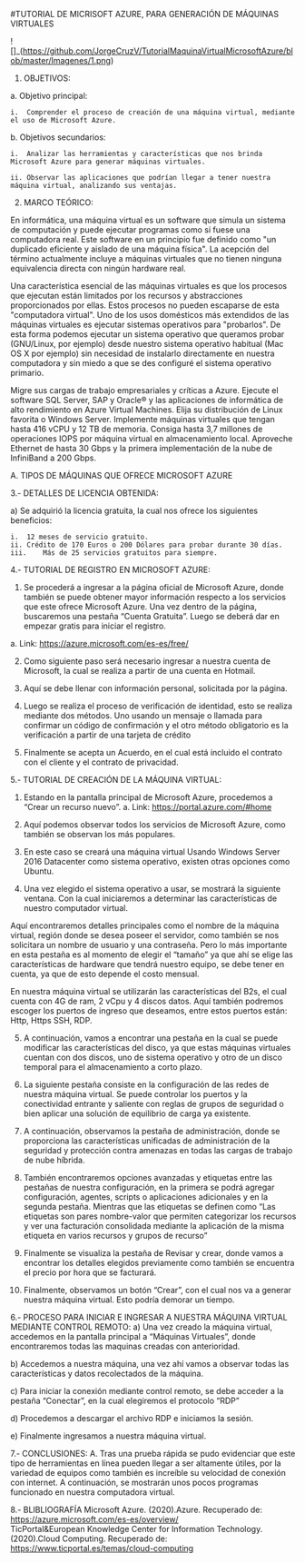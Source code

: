 #TUTORIAL DE MICRISOFT AZURE, PARA GENERACIÓN DE MÁQUINAS VIRTUALES

![]_(https://github.com/JorgeCruzV/TutorialMaquinaVirtualMicrosoftAzure/blob/master/Imagenes/1.png)


1.	OBJETIVOS:

a.	Objetivo principal:

	i.	Comprender el proceso de creación de una máquina virtual, mediante el uso de Microsoft Azure.
	
b.	Objetivos secundarios:

	i.	Analizar las herramientas y características que nos brinda Microsoft Azure para generar máquinas virtuales.
	
	ii.	Observar las aplicaciones que podrían llegar a tener nuestra máquina virtual, analizando sus ventajas.

2.	MARCO TEÓRICO:

En informática, una máquina virtual es un software que simula un sistema de computación y puede ejecutar programas como si fuese una computadora real. Este software en un principio fue definido como "un duplicado eficiente y aislado de una máquina física". La acepción del término actualmente incluye a máquinas virtuales que no tienen ninguna equivalencia directa con ningún hardware real.

Una característica esencial de las máquinas virtuales es que los procesos que ejecutan están limitados por los recursos y abstracciones proporcionados por ellas. Estos procesos no pueden escaparse de esta "computadora virtual".
Uno de los usos domésticos más extendidos de las máquinas virtuales es ejecutar sistemas operativos para "probarlos". De esta forma podemos ejecutar un sistema operativo que queramos probar (GNU/Linux, por ejemplo) desde nuestro sistema operativo habitual (Mac OS X por ejemplo) sin necesidad de instalarlo directamente en nuestra computadora y sin miedo a que se des configuré el sistema operativo primario.


Migre sus cargas de trabajo empresariales y críticas a Azure. Ejecute el software SQL Server, SAP y Oracle® y las aplicaciones de informática de alto rendimiento en Azure Virtual Machines. Elija su distribución de Linux favorita o Windows Server.
Implemente máquinas virtuales que tengan hasta 416 vCPU y 12 TB de memoria. Consiga hasta 3,7 millones de operaciones IOPS por máquina virtual en almacenamiento local. Aproveche Ethernet de hasta 30 Gbps y la primera implementación de la nube de InfiniBand a 200 Gbps.
 


A. TIPOS DE MÁQUINAS QUE OFRECE MICROSOFT AZURE 




3.- DETALLES DE LICENCIA OBTENIDA:

 
a)	Se adquirió la licencia gratuita, la cual nos ofrece los siguientes beneficios: 

	i.	12 meses de servicio gratuito. 
	ii.	Crédito de 170 Euros o 200 Dólares para probar durante 30 días.  
	iii.	Más de 25 servicios gratuitos para siempre. 
	
4.- TUTORIAL DE REGISTRO EN MICROSOFT AZURE:


1)	Se procederá a ingresar a la página oficial de Microsoft Azure, donde también se puede obtener mayor información respecto a los servicios que este ofrece Microsoft Azure. Una vez dentro de la página, buscaremos una pestaña “Cuenta Gratuita”. Luego se deberá dar en empezar gratis para iniciar el registro.

a.	Link: https://azure.microsoft.com/es-es/free/ 
 
 
 
 
2)	Como siguiente paso será necesario ingresar a nuestra cuenta de Microsoft, la cual se realiza a partir de una cuenta en Hotmail.
 
 
 
 
3)	Aquí se debe llenar con información personal, solicitada por la página.
 
 
 
 
4)	Luego se realiza el proceso de verificación de identidad, esto se realiza mediante dos métodos. Uno usando un mensaje o llamada para confirmar un código de confirmación y el otro método obligatorio es la verificación a partir de una tarjeta de crédito 
 
 
 
 
 
5)	Finalmente se acepta un Acuerdo, en el cual está incluido el contrato con el cliente y el contrato de privacidad. 
 
 
 
 
5.- TUTORIAL DE CREACIÓN DE LA MÁQUINA VIRTUAL:

1)	Estando en la pantalla principal de Microsoft Azure, procedemos a “Crear un recurso nuevo”.
a.	Link: https://portal.azure.com/#home 
 
 
 
2)	Aquí podemos observar todos los servicios de Microsoft Azure, como también se observan los más populares. 
 
3)	En este caso se creará una máquina virtual Usando Windows Server 2016 Datacenter como sistema operativo, existen otras opciones como Ubuntu.

4)	Una vez elegido el sistema operativo a usar, se mostrará la siguiente ventana. Con la cual iniciaremos a determinar las características de nuestro computador virtual.  
 
Aquí encontraremos detalles principales como el nombre de la máquina virtual, región donde se desea poseer el servidor, como también se nos solicitara un nombre de usuario y una contraseña. Pero lo más importante en esta pestaña es al momento de elegir el “tamaño” ya que ahí se elige las características de hardware que tendrá nuestro equipo, se debe tener en cuenta, ya que de esto depende el costo mensual.
 
En nuestra máquina virtual se utilizarán las características del B2s, el cual cuenta con 4G de ram, 2 vCpu y 4 discos datos. 
Aquí también podremos escoger los puertos de ingreso que deseamos, entre estos puertos están: Http, Https SSH, RDP. 
 
5)	A continuación, vamos a encontrar una pestaña en la cual se puede modificar las características del disco, ya que estas máquinas virtuales cuentan con dos discos, uno de sistema operativo y otro de un disco temporal para el almacenamiento a corto plazo. 
 
6)	La siguiente pestaña consiste en la configuración de las redes de nuestra máquina virtual. Se puede controlar los puertos y la conectividad entrante y saliente con reglas de grupos de seguridad o bien aplicar una solución de equilibrio de carga ya existente. 
 
7)	A continuación, observamos la pestaña de administración, donde se proporciona las características unificadas de administración de la seguridad y protección contra amenazas en todas las cargas de trabajo de nube híbrida. 
 
8)	También encontraremos opciones avanzadas y etiquetas entre las pestañas de nuestra configuración, en la primera se podrá agregar configuración, agentes, scripts o aplicaciones adicionales y en la segunda pestaña. Mientras que las etiquetas se definen como “Las etiquetas son pares nombre-valor que permiten categorizar los recursos y ver una facturación consolidada mediante la aplicación de la misma etiqueta en varios recursos y grupos de recurso”
 
 
9)	Finalmente se visualiza la pestaña de Revisar y crear, donde vamos a encontrar los detalles elegidos previamente como también se encuentra el precio por hora que se facturará. 
 
  
10)	Finalmente, observamos un botón “Crear”, con el cual nos va a generar nuestra máquina virtual. Esto podría demorar un tiempo. 
 
6.- PROCESO PARA INICIAR E INGRESAR A NUESTRA MÁQUINA VIRTUAL MEDIANTE CONTROL REMOTO:
a)	Una vez creado la máquina virtual, accedemos en la pantalla principal a “Máquinas Virtuales”, donde encontraremos todas las maquinas creadas con anterioridad. 
 
b)	Accedemos a nuestra máquina, una vez ahí vamos a observar todas las características y datos recolectados de la máquina. 
 
 
c)	Para iniciar la conexión mediante control remoto, se debe acceder a la pestaña “Conectar”, en la cual elegiremos el protocolo “RDP”
 
d)	Procedemos a descargar el archivo RDP e iniciamos la sesión. 
 
e)	Finalmente ingresamos a nuestra máquina virtual. 
 
7.- CONCLUSIONES:
A.	Tras una prueba rápida se pudo evidenciar que este tipo de herramientas en línea pueden llegar a ser altamente útiles, por la variedad de equipos como también es increíble su velocidad de conexión con internet. A continuación, se mostrarán unos pocos programas funcionado en nuestra computadora virtual.
 
 
 
 
8.- BLIBLIOGRAFÍA
Microsoft Azure. (2020).Azure. Recuperado de: https://azure.microsoft.com/es-es/overview/  
TicPortal&European Knowledge Center for Information Technology. (2020).Cloud Computing. Recuperado de: https://www.ticportal.es/temas/cloud-computing 



